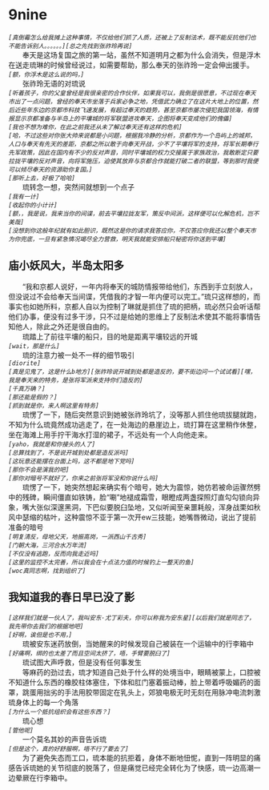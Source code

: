 # 9nine
*```[真倒霉怎么给我摊上这种事情，不仅给他们抓了人质，还被上了反制法术，既不能反抗他们也不能告诉别人。。。。。。][总之先找到张祚玲再说]```*  
&emsp;&emsp;奉天是这场复国之旅的第一站，虽然不知道明月之都为什么会消失，但是浮木在送走琉琳的时候曾经说过，如需要帮助，那么奉天的张祚玲一定会伸出援手。  
*```[额，你浮木是这么说的吗，]```*  
&emsp;&emsp;张祚玲无语的对琉说  
*```[听着孩子，你的父皇曾经是我很亲密的合作伙伴，如果我可以，我倒是很愿意，不过现在奉天市出了一点问题，曾经的奉天市坐落于兵家必争之地，凭借武力确立了在这片大地上的位置，然后近些年东边的京都市科技飞速发展，有超过奉天的趋势，甚至京都市屡次侵犯我国领海，有情报显示京都准备与半岛上的平壤城的将军联盟进攻奉天，企图将奉天变成他们的傀儡]```*  
*```[我也不想为难你，在此之前我还从未了解过奉天还有这样的危机]```*  
*```[哈，不过这些对你张大帅来说都是小问题，根据我冷静的分析，京都作为一个岛屿上的城邦，人口与奉天有先天的差距，京都之所以敢于向奉天开战，少不了平壤将军的支持，将军长期奉行先军政策，因此在国内有不少的反对声音，同时平壤城的权力交接属于家族政治，我敢断定只要拉拢平壤的反对声音，向将军施压，迫使其放弃与京都合作就能打破二者的联盟，等到那时我便可以倾尽奉天的资源助你复国。]```*  
*```[那听上去，好极了哈哈]```*  
&emsp;&emsp;琉转念一想，突然间就想到一个点子  
*```[我有一计]```*  
*```[收起你的小计计]```*  
*```[额，，我是说，我来当你的间谍，前去平壤拉拢友军，策反中间派，这样便可以化解危机，岂不美哉]```*  
*```[没想到你这般年纪就有如此胆识，既然这是你的请求我答应你，不仅答应你我还以整个奉天市为你兜底，一旦有紧急情况竭尽全力营救，明天我就能安排船只秘密将你送到平壤]```*  
## 庙小妖风大，半岛太阳多
&emsp;&emsp;“我和京都人说好，一年内将奉天的城防情报带给他们，东西到手立刻放人，但没说过不会给奉天当间谍，凭借我的才智一年内便可以完工。”琉只这样想的，而事实也如她所料，京都人自以为控制了琳就是抓住了琉的把柄，琉必然只会听话帮他们办事，便没有过多干涉，只不过是给她的思维上了反制法术使其不能将事情告知他人，除此之外还是很自由的。  
&emsp;&emsp;琉踏上了前往平壤的船只，目的地是距离平壤较远的开城  
*```[wait，那是什么]```*  
&emsp;&emsp;琉的注意力被一处不一样的细节吸引  
*```[diorite]```*  
*```[真是见鬼了，这是什么b地方][张祚玲说开城到处都是造反的，要不街边问一个试试看][嘿，我是奉天来的特务，是张将军派来支持你们造反的]```*  
*```[千真万确？]```*  
*```[那还能是假的？]```*  
*```[抓到就是你，来人啊这里有特务]```*  
&emsp;&emsp;琉愣了一下，随后突然意识到她被张祚玲坑了，没等那人抓住他琉拔腿就跑，不知为什么琉竟然成功逃走了，在一处海边的悬崖边上，琉打算在这里稍作休整，坐在海滩上用手拧干海水打湿的裙子，不远处有一个人向他走来。  
*```[yaho，我就是和你接头的人了]```*  
*```[总算找到了，不是说开城到处都是造反派吗]```*  
*```[这玩意还能摆在台面上吗，这不都是地下党吗]```*  
*```[那你不会是演我的吧]```*  
*```[那你对暗号不就好了，你来之前张将军没和你说什么吗]```*  
&emsp;&emsp;琉愣了一下，她突然想起来确实有个暗号，她大为震惊，她仿若被命运骤然劈中的残碑，瞬间僵直如铁铸，脸“唰”地褪成霜雪，眼瞪成两盏探照灯直勾勾锁向异象，嘴大张似深邃黑洞，下巴似要脱臼坠地，又似听闻至亲噩耗般，浑身战栗如秋风中瑟缩的枯叶，这种震惊不亚于第一次开ew三技能，她嘴唇微动，说出了提前准备的暗号  
*```[明复清反，母地父天，地振高岗，一派西山千古秀]```*  
*```[门朝大海，三河合水万年流]```*  
*```[不仅没有逃跑，反而向我走近吗]```*  
*```[这里的监控不太完善，所以我会在十点法力值的时候钓上一整天的鱼]```*  
*```[woc真同志啊，找到组织了]```*  
## 我知道我的春日早已没了影
*```[这样我们就是一伙人了，我叫安东·尤丁彩夫，你可以称我为安东星][以后我们就是同志了，我先带你去我们的根据地吧]```*  
*```[好啊，诶但是也不用，]```*  
&emsp;&emsp;琉被安东迷药放倒，当她醒来的时候发现自己被装在一个运输中的行李箱中  
*```[好痛啊，绑的也太差了而且空间太挤了，唔，手臂要脱臼了]```*  
&emsp;&emsp;琉试图大声呼救，但是没有任何事发生  
&emsp;&emsp;等麻药的劲过去，琉才知道自己处于什么样的处境当中，眼睛被蒙上，口腔被不知道什么东西的橡胶柱体塞住，下体和肛门塞着振动棒，脸上带着呼吸媚药的面罩，跳蛋用拙劣的手法用胶带固定在乳头上，郊狼电极无时无刻在用脉冲电流刺激琉身体上的每一个角落  
*```[为什么一个抵抗组织会有这些东西？]```*  
&emsp;&emsp;琉心想  
*```[管他呢]```*  
&emsp;&emsp;一个莫名其妙的声音告诉琉  
*```[但是这个，真的好舒服啊，唔不行了要去了]```*  
&emsp;&emsp;为了避免失态而工口，琉本能的抗拒着，身体不断地忸怩，直到一阵明显的痛感告诉琉她的关节彻底的脱落了，但是痛觉已经完全转化为了快感，琉一边高潮一边晕厥在行李箱中。  